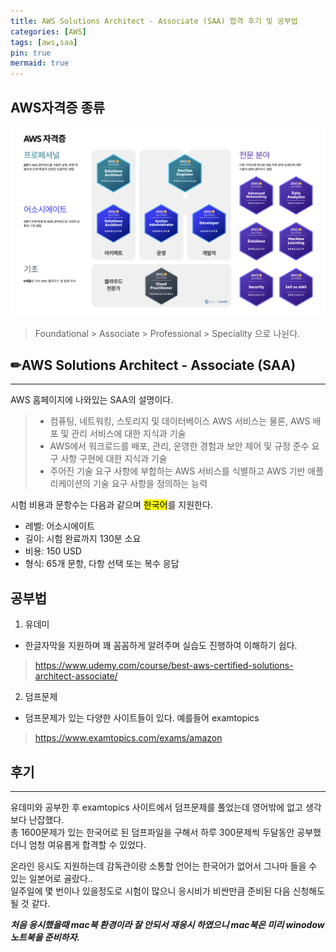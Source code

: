 ```yaml
---
title: AWS Solutions Architect - Associate (SAA) 합격 후기 및 공부법
categories: [AWS]
tags: [aws,saa]
pin: true
mermaid: true
---
```


## AWS자격증 종류

![aws](/assets/img/AWS.png)
> Foundational  > Associate  > Professional > Speciality 으로 나뉜다. 

## ✏AWS Solutions Architect - Associate (SAA)

------------------

AWS 홈페이지에 나와있는 SAA의 설명이다. 

>  - 컴퓨팅, 네트워킹, 스토리지 및 데이터베이스 AWS 서비스는 물론, AWS 배포 및 관리 서비스에 대한 지식과 기술
>  - AWS에서 워크로드를 배포, 관리, 운영한 경험과 보안 제어 및 규정 준수 요구 사항 구현에 대한 지식과 기술
>  - 주어진 기술 요구 사항에 부합하는 AWS 서비스를 식별하고 AWS 기반 애플리케이션의 기술 요구 사항을 정의하는 능력

시험 비용과 문항수는 다음과 같으며 <mark>한국어</mark>를 지원한다. 

- 레벨: 어소시에이트
- 길이: 시험 완료까지 130분 소요
- 비용: 150 USD
- 형식: 65개 문항, 다항 선택 또는 복수 응답

## 공부법

1. 유데미
- 한글자막을 지원하며 꽤 꼼꼼하게 알려주며 실습도 진행하여 이해하기 쉽다. 
> <https://www.udemy.com/course/best-aws-certified-solutions-architect-associate/>

2. 덤프문제 
- 덤프문제가 있는 다양한 사이트들이 있다. 예를들어 examtopics
><https://www.examtopics.com/exams/amazon>

## 후기 

------------------

유데미와 공부한 후 examtopics 사이트에서 덤프문제를 풀었는데 영어밖에 없고 생각보다 난잡했다.  
총 1600문제가 있는 한국어로 된 덤프파일을 구해서 하루 300문제씩 두달동안 공부했더니 엄청 여유롭게 합격할 수 있었다.  


온라인 응시도 지원하는데 감독관이랑 소통할 언어는 한국어가 없어서 그나마 들을 수 있는 일본어로 골랐다..   
일주일에 몇 번이나 있을정도로 시험이 많으니 응시비가 비싼만큼 준비된 다음 신청해도 될 것 같다.   


___처음 응시했을때 mac북 환경이라 잘 안되서 재응시 하였으니 mac북은 미리 winodow 노트북을 준비하자.___





